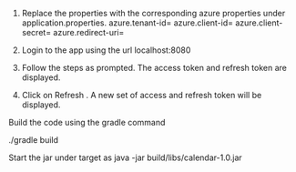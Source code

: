 1. Replace the properties with the corresponding azure properties under application.properties.
   azure.tenant-id=
   azure.client-id=
   azure.client-secret=
   azure.redirect-uri=

2. Login to the app using the url localhost:8080
3. Follow the steps as prompted. The access token and refresh token are displayed.
4. Click on Refresh . A new set of access and refresh token will be displayed.

Build the code using the gradle command

./gradle build

Start the jar under target as 
java -jar build/libs/calendar-1.0.jar
